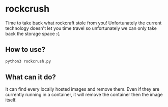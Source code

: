 # rockcrush

Time to take back what rockcraft stole from you! 
Unfortunately the current technology doesn't let you time travel so unfortunately we can only take back the storage space :(.

## How to use?

```bash
python3 rockcrush.py
```

## What can it do?

It can find every locally hosted images and remove them. Even if they are currently running in a container, it will remove the container then the image itself.
